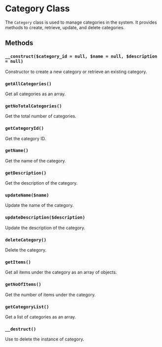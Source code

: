 # Category Class

The `Category` class is used to manage categories in the system. It provides methods to create, retrieve, update, and delete categories.

## Methods

### `__construct($category_id = null, $name = null, $description = null)`
Constructor to create a new category or retrieve an existing category.

### `getAllCategories()`
Get all categories as an array.

### `getNoTotalCategories()`
Get the total number of categories.

### `getCategoryId()`
Get the category ID.

### `getName()`
Get the name of the category.

### `getDescription()`
Get the description of the category.

### `updateName($name)`
Update the name of the category.

### `updateDescription($description)`
Update the description of the category.

### `deleteCategory()`
Delete the category.

### `getItems()`
Get all items under the category as an array of objects.

### `getNoOfItems()`
Get the number of items under the category.

### `getCategoryList()`
Get a list of categories as an array.

### `__destruct()`
Use to delete the instance of category.
